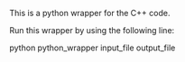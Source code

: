 This is a python wrapper for the C++ code.

Run this wrapper by using the following line:

python python_wrapper input_file output_file
